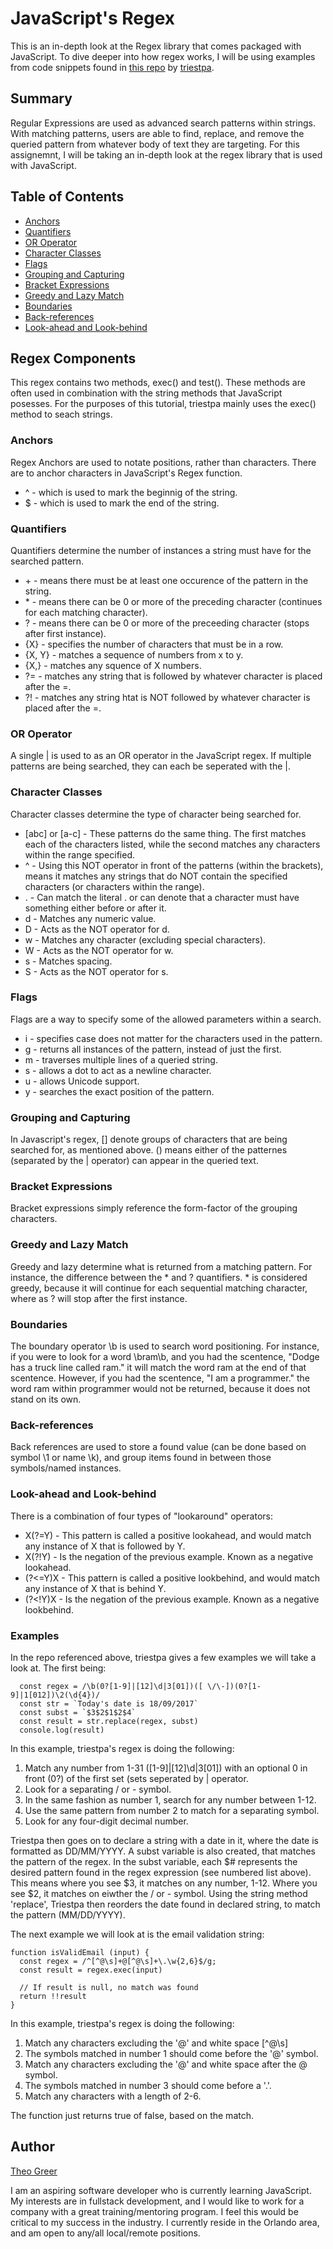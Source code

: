 # JavaScript's Regex

This is an in-depth look at the Regex library that comes packaged with JavaScript. To dive deeper into how regex works, I will be using examples from code snippets found in [this repo](https://github.com/triestpa/You-Should-Learn-Regex.git) by [triestpa](https://github.com/triestpa).  

## Summary

Regular Expressions are used as advanced search patterns within strings. With matching patterns, users are able to find, replace, and remove the queried pattern from whatever body of text they are targeting. For this assignemnt, I will be taking an in-depth look at the regex library that is used with JavaScript. 

## Table of Contents

- [Anchors](#anchors)
- [Quantifiers](#quantifiers)
- [OR Operator](#or-operator)
- [Character Classes](#character-classes)
- [Flags](#flags)
- [Grouping and Capturing](#grouping-and-capturing)
- [Bracket Expressions](#bracket-expressions)
- [Greedy and Lazy Match](#greedy-and-lazy-match)
- [Boundaries](#boundaries)
- [Back-references](#back-references)
- [Look-ahead and Look-behind](#look-ahead-and-look-behind)

## Regex Components
This regex contains two methods, exec() and test(). These methods are often used in combination with the string methods that JavaScript posesses. For the purposes of this tutorial, triestpa mainly uses the exec() method to seach strings.

### Anchors
Regex Anchors are used to notate positions, rather than characters. There are to anchor characters in JavaScript's Regex function. 
- ^ - which is used to mark the beginnig of the string.
- $ - which is used to mark the end of the string.

### Quantifiers
Quantifiers determine the number of instances a string must have for the searched pattern. 
- \+ - means there must be at least one occurence of the pattern in the string.
- \* - means there can be 0 or more of the preceding character (continues for each matching character).
- ? - means there can be 0 or more of the preceeding character (stops after first instance).
- {X} - specifies the number of characters that must be in a row. 
- {X, Y} - matches a sequence of numbers from x to y. 
- {X,} - matches any squence of X numbers. 
- ?= - matches any string that is followed by whatever character is placed after the =. 
- ?! - matches any string htat is NOT followed by whatever character is placed after the =. 

### OR Operator
A single | is used to as an OR operator in the JavaScript regex. If multiple patterns are being searched, they can each be seperated with the |. 

### Character Classes
Character classes determine the type of character being searched for.
- [abc] or [a-c] - These patterns do the same thing. The first matches each of the characters listed, while the second matches any characters within the range specified. 
- ^ - Using this NOT operator in front of the patterns (within the brackets), means it matches any strings that do NOT contain the specified characters (or characters within the range).
- . - Can match the literal . or can denote that a character must have something either before or after it. 
- d - Matches any numeric value. 
- D - Acts as the NOT operator for d. 
- w - Matches any character (excluding special characters).
- W - Acts as the NOT operator for w.
- s - Matches spacing.
- S - Acts as the NOT operator for s.

### Flags
Flags are a way to specify some of the allowed parameters within a search. 
- i - specifies case does not matter for the characters used in the pattern.
- g - returns all instances of the pattern, instead of just the first.
- m - traverses multiple lines of a queried string.
- s - allows a dot to act as a newline character.
- u - allows Unicode support.
- y - searches the exact position of the pattern.

### Grouping and Capturing
In Javascript's regex, [] denote groups of characters that are being searched for, as mentioned above. () means either of the patternes (separated by the | operator) can appear in the queried text. 

### Bracket Expressions
Bracket expressions simply reference the form-factor of the grouping characters. 

### Greedy and Lazy Match
Greedy and lazy determine what is returned from a matching pattern. For instance, the difference between the * and ? quantifiers. * is considered greedy, because it will continue for each sequential matching character, where as ? will stop after the first instance. 

### Boundaries
The boundary operator \b is used to search word positioning. For instance, if you were to look for a word \bram\b, and you had the scentence, "Dodge has a truck line called ram." it will match the word ram at the end of that scentence. However, if you had the scentence, "I am a programmer." the word ram within programmer would not be returned, because it does not stand on its own. 

### Back-references
Back references are used to store a found value (can be done based on symbol \1 or name \k), and group items found in between those symbols/named instances. 

### Look-ahead and Look-behind
There is a combination of four types of "lookaround" operators:
- X(?=Y) - This pattern is called a positive lookahead, and would match any instance of X that is followed by Y.
- X(?!Y) - Is the negation of the previous example. Known as a negative lookahead.
- (?<=Y)X - This pattern is called a positive lookbehind, and would match any instance of X that is behind Y. 
- (?<!Y)X - Is the negation of the previous example. Known as a negative lookbehind. 

### Examples
In the repo referenced above, triestpa gives a few examples we will take a look at. The first being:

```
  const regex = /\b(0?[1-9]|[12]\d|3[01])([ \/\-])(0?[1-9]|1[012])\2(\d{4})/
  const str = `Today's date is 18/09/2017`
  const subst = `$3$2$1$2$4`
  const result = str.replace(regex, subst)
  console.log(result)
```

In this example, triestpa's regex is doing the following:
1. Match any number from 1-31 ([1-9]|[12]\d|3[01]) with an optional 0 in front (0?) of the first set (sets seperated by | operator.
2. Look for a separating / or - symbol.
3. In the same fashion as number 1, search for any number between 1-12.
4. Use the same pattern from number 2 to match for a separating symbol.
5. Look for any four-digit decimal number.

Triestpa then goes on to declare a string with a date in it, where the date is formatted as DD/MM/YYYY. A subst variable is also created, that matches the pattern of the regex. In the subst variable, each $# represents the desired pattern found in the regex expression (see numbered list above). This means where you see $3, it matches on any number, 1-12. Where you see $2, it matches on eiwther the / or - symbol. Using the string method 'replace', Triestpa then reorders the date found in declared string, to match the pattern (MM/DD/YYYY). 

The next example we will look at is the email validation string:

```
function isValidEmail (input) {
  const regex = /^[^@\s]+@[^@\s]+\.\w{2,6}$/g;
  const result = regex.exec(input)

  // If result is null, no match was found
  return !!result
}
```
In this example, triestpa's regex is doing the following:
1. Match any characters excluding the '@' and white space [^@\s]
2. The symbols matched in number 1 should come before the '@' symbol.
3. Match any characters excluding the '@' and white space after the @ symbol.
4. The symbols matched in number 3 should come before a '.'. 
5. Match any characters with a length of 2-6.

The function just returns true of false, based on the match. 

## Author
[Theo Greer](https://github.com/tdgreer1203)

I am an aspiring software developer who is currently learning JavaScript. My interests are in fullstack development, and I would like to work for a company with a great training/mentoring program. I feel this would be critical to my success in the industry. I currently reside in the Orlando area, and am open to any/all local/remote positions. 
